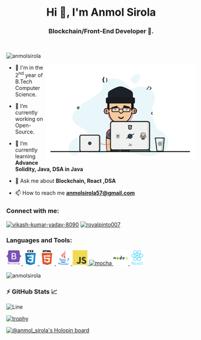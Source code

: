 <h1 align="center">Hi 👋,  I'm Anmol Sirola</h1>
<!-- <br> -->
<h3 align="center">Blockchain/Front-End Developer 💙.</h3>
<br>
<p align="left"> <img src="https://komarev.com/ghpvc/?username=anmolsirola&label=Profile%20views&color=0e75b6&style=flat" alt="anmolsirola" /> </p>

<img align = "right" width =400 alt = "coding image " src = "https://raw.githubusercontent.com/kvssankar/kvssankar/main/programmer.gif">

<!-- <h3 align="center">Blockchain/Front-End Developer .</h3> -->

- 🔭 I'm in the 2<sup>nd</sup> year of B.Tech Computer Science.

- 🌱 I’m currently working on Open-Source.

- 🌱 I’m currently learning **Advance Solidity, Java, DSA in Java**

- 💬 Ask me about **Blockchain, React ,DSA**

- 📫 How to reach me **anmolsirola57@gmail.com**

<h3 align="left">Connect with me:</h3>
<a href="https://www.linkedin.com/in/anmol-sirola-2b5274224/" target="blank" ><img align="center" src="https://raw.githubusercontent.com/rahuldkjain/github-profile-readme-generator/master/src/images/icons/Social/linked-in-alt.svg" alt="vikash-kumar-yadav-8090" height="30" width="40" /></a>
<a href="https://twitter.com/AnmolSirola" target="blank"><img align="center" src="https://raw.githubusercontent.com/rahuldkjain/github-profile-readme-generator/master/src/images/icons/Social/twitter.svg" alt="royalpinto007" height="30" width="40" /></a>
<p align="left">
</p>

<h3 align="left">Languages and Tools:</h3>
<p align="left"> <a href="https://getbootstrap.com" target="_blank" rel="noreferrer"> <img src="https://raw.githubusercontent.com/devicons/devicon/master/icons/bootstrap/bootstrap-plain-wordmark.svg" alt="bootstrap" width="40" height="40"/> </a> <a href="https://www.w3schools.com/css/" target="_blank" rel="noreferrer"> <img src="https://raw.githubusercontent.com/devicons/devicon/master/icons/css3/css3-original-wordmark.svg" alt="css3" width="40" height="40"/> </a> <a href="https://www.w3.org/html/" target="_blank" rel="noreferrer"> <img src="https://raw.githubusercontent.com/devicons/devicon/master/icons/html5/html5-original-wordmark.svg" alt="html5" width="40" height="40"/> </a> <a href="https://www.java.com" target="_blank" rel="noreferrer"> <img src="https://raw.githubusercontent.com/devicons/devicon/master/icons/java/java-original.svg" alt="java" width="40" height="40"/> </a> <a href="https://developer.mozilla.org/en-US/docs/Web/JavaScript" target="_blank" rel="noreferrer"> <img src="https://raw.githubusercontent.com/devicons/devicon/master/icons/javascript/javascript-original.svg" alt="javascript" width="40" height="40"/> </a> <a href="https://mochajs.org" target="_blank" rel="noreferrer"> <img src="https://www.vectorlogo.zone/logos/mochajs/mochajs-icon.svg" alt="mocha" width="40" height="40"/> </a> <a href="https://nodejs.org" target="_blank" rel="noreferrer"> <img src="https://raw.githubusercontent.com/devicons/devicon/master/icons/nodejs/nodejs-original-wordmark.svg" alt="nodejs" width="40" height="40"/> </a> <a href="https://reactjs.org/" target="_blank" rel="noreferrer"> <img src="https://raw.githubusercontent.com/devicons/devicon/master/icons/react/react-original-wordmark.svg" alt="react" width="40" height="40"/> </a> </p>

<p><img align="center" src="https://github-readme-stats.vercel.app/api/top-langs?username=anmolsirola&show_icons=true&locale=en&layout=compact" alt="anmolsirola" /></p>

### :zap: GitHub Stats 📈
![Line](https://user-images.githubusercontent.com/85225156/171937799-8fc9e255-9889-4642-9c92-6df85fb86e82.gif)


[![trophy](https://github-profile-trophy.vercel.app/?username=AnmolSirola)](https://github.com/ryo-ma/github-profile-trophy)

[![@anmol_sirola's Holopin board](https://holopin.me/anmol_sirola)](https://holopin.io/@anmol_sirola)
